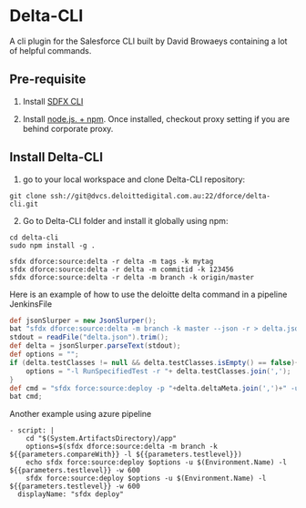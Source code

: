 # Delta-CLI

A cli plugin for the Salesforce CLI built by David Browaeys containing a lot of helpful commands. 

## Pre-requisite
1. Install [SDFX CLI](https://developer.salesforce.com/tools/sfdxcli) 

2. Install [node.js. + npm](https://nodejs.org/en/). 
Once installed, checkout proxy setting if you are behind corporate proxy.

## Install Delta-CLI

1. go to your local workspace and clone Delta-CLI repository:

  ```shell
  git clone ssh://git@dvcs.deloittedigital.com.au:22/dforce/delta-cli.git
  ``` 


2. Go to Delta-CLI folder and install it globally using npm: 

  ```shell
  cd delta-cli
  sudo npm install -g .
  ```

  ```shell
  sfdx dforce:source:delta -r delta -m tags -k mytag
  sfdx dforce:source:delta -r delta -m commitid -k 123456
  sfdx dforce:source:delta -r delta -m branch -k origin/master
  ```
Here is an example of how to use the deloitte delta command in a pipeline JenkinsFile
  ```groovy
  def jsonSlurper = new JsonSlurper();
  bat "sfdx dforce:source:delta -m branch -k master --json -r > delta.json";
  stdout = readFile("delta.json").trim();
  def delta = jsonSlurper.parseText(stdout);
  def options = "";
  if (delta.testClasses != null && delta.testClasses.isEmpty() == false){
      options = "-l RunSpecifiedTest -r "+ delta.testClasses.join(',');
  }
  def cmd = "sfdx force:source:deploy -p "+delta.deltaMeta.join(',')+" -u prod -w 600 "+options;
  bat cmd;
  ```

Another example using azure pipeline 
```
- script: |
    cd "$(System.ArtifactsDirectory)/app"
    options=$(sfdx dforce:source:delta -m branch -k ${{parameters.compareWith}} -l ${{parameters.testlevel}})
    echo sfdx force:source:deploy $options -u $(Environment.Name) -l ${{parameters.testlevel}} -w 600
    sfdx force:source:deploy $options -u $(Environment.Name) -l ${{parameters.testlevel}} -w 600
  displayName: "sfdx deploy"
```
